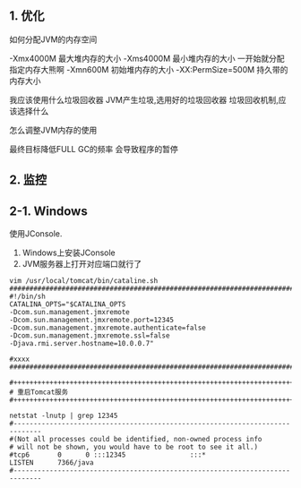## 1. 优化
如何分配JVM的内存空间

-Xmx4000M 最大堆内存的大小
-Xms4000M 最小堆内存的大小 一开始就分配指定内存大熊啊
-Xmn600M 初始堆内存的大小
-XX:PermSize=500M 持久带的内存大小

我应该使用什么垃圾回收器
JVM产生垃圾,选用好的垃圾回收器
垃圾回收机制,应该选择什么

怎么调整JVM内存的使用


最终目标降低FULL GC的频率
会导致程序的暂停

## 2. 监控
## 2-1. Windows
使用JConsole.
1. Windows上安装JConsole
2. JVM服务器上打开对应端口就行了

```
vim /usr/local/tomcat/bin/cataline.sh
#############################################################################
#!/bin/sh
CATALINA_OPTS="$CATALINA_OPTS
-Dcom.sun.management.jmxremote
-Dcom.sun.management.jmxremote.port=12345
-Dcom.sun.management.jmxremote.authenticate=false
-Dcom.sun.management.jmxremote.ssl=false
-Djava.rmi.server.hostname=10.0.0.7"

#xxxx
#############################################################################

#+++++++++++++++++++++++++++++++++++++++++++++++++++++++++++++++++++++++++++++
# 重启Tomcat服务
#+++++++++++++++++++++++++++++++++++++++++++++++++++++++++++++++++++++++++++++

netstat -lnutp | grep 12345
#-----------------------------------------------------------------------------
#(Not all processes could be identified, non-owned process info
# will not be shown, you would have to be root to see it all.)
#tcp6       0      0 :::12345                :::*                    LISTEN      7366/java      
#-----------------------------------------------------------------------------

```
